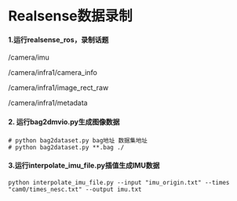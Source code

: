 # Realsense数据录制



#### 1.运行realsense_ros，录制话题

/camera/imu

/camera/infra1/camera_info

/camera/infra1/image_rect_raw

/camera/infra1/metadata

#### 2. 运行bag2dmvio.py生成图像数据

```
# python bag2dataset.py bag地址 数据集地址
# python bag2dataset.py **.bag ./
```

#### 3.运行interpolate_imu_file.py插值生成IMU数据

```
python interpolate_imu_file.py --input "imu_origin.txt" --times "cam0/times_nesc.txt" --output imu.txt
```

